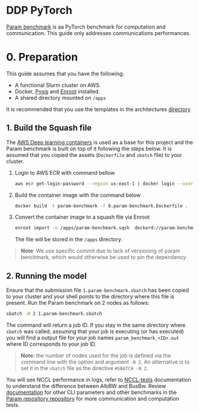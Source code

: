 # DDP PyTorch
[Param benchmark](https://github.com/facebookresearch/param/tree/main) is aa PyTorch benchmark for computation and communication. This guide only addresses communications performances.

# 0. Preparation

This guide assumes that you have the following:

- A functional Slurm cluster on AWS.
- Docker, [Pyxis](https://github.com/NVIDIA/pyxis) and [Enroot](https://github.com/NVIDIA/enroot) installed.
- A shared directory mounted on `/apps`

It is recommended that you use the templates in the architectures [directory](../../1.architectures)


## 1. Build the Squash file

The [AWS Deep learning containers](https://aws.amazon.com/machine-learning/containers/) is used as a base for this project and the Param benchmark is built on top of it following the steps below. It is assumed that you copied the assets (`Dockerfile` and `sbatch` file) to your cluster.

1. Login to AWS ECR with command bellow
   ```bash
   aws ecr get-login-password --region us-east-1 | docker login --username AWS --password-stdin 763104351884.dkr.ecr.us-east-1.amazonaws.com
   ```
2. Build the container image with the command below
   ```bash
   docker build -t param-benchmark -f 0.param-benchmark.Dockerfile .
   ```
3. Convert the container image to a squash file via Enroot
   ```bash
   enroot import -o /apps/param-benchmark.sqsh  dockerd://param-benchmark:latest
   ```
   The file will be stored in the `/apps` directory.

> **Note**: We use specific commit due to lack of versioning of param benchmark, which would otherwise be used to pin the dependency.

## 2. Running the model

Ensure that the submission file `1.param-benchmark.sbatch` has been copied to your cluster and your shell points to the directory where this file is present. Run the Param benchmark on 2 nodes as follows:

```bash
sbatch -N 2 1.param-benchmark.sbatch
```

The command will return a job ID. If you stay in the same directory where `sbatch` was called, assuming that your job is executing (or has executed) you will find a output file for your job names `param_benchmark_<ID>.out` where ID corresponds to your job ID.

> **Note**: the number of nodes used for the job is defined via the command line with the option and argument `-N 2`. An alternative is to set it in the `sbatch` file as the directive `#SBATCH -N 2`.


You will see NCCL performance in logs, refer to [NCCL-tests](https://github.com/NVIDIA/nccl-tests/blob/master/doc/PERFORMANCE.md) documentation to understand the difference between AlbBW and BusBw. Review [documentation](https://github.com/facebookresearch/param/tree/6236487e8969838822b52298c2a2318f6ac47bbd/train/comms/pt) for other CLI parameters and other benchmarks in the [Param repository repository](https://github.com/facebookresearch/param/tree/6236487e8969838822b52298c2a2318f6ac47bbd) for more communication and computation tests.
